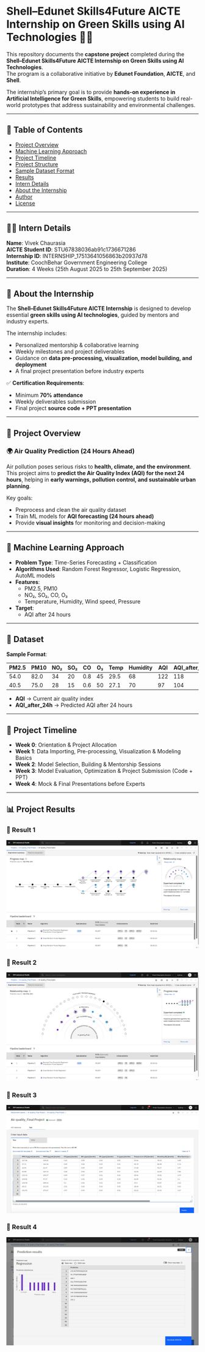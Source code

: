 # Shell–Edunet Skills4Future AICTE Internship on Green Skills using AI Technologies 🌱🤖

This repository documents the **capstone project** completed during the **Shell–Edunet Skills4Future AICTE Internship on Green Skills using AI Technologies**.  
The program is a collaborative initiative by **Edunet Foundation**, **AICTE**, and **Shell**.  

The internship’s primary goal is to provide **hands-on experience in Artificial Intelligence for Green Skills**, empowering students to build real-world prototypes that address sustainability and environmental challenges.

---

## 📑 Table of Contents

- [Project Overview](#project-overview)
- [Machine Learning Approach](#machine-learning-approach)
- [Project Timeline](#project-timeline)
- [Project Structure](#project-structure)
- [Sample Dataset Format](#sample-dataset-format)
- [Results](#results)
- [Intern Details](#intern-details)
- [About the Internship](#about-the-internship)
- [Author](#author)
- [License](#license)

---

## 👨‍💻 Intern Details

**Name**: Vivek Chaurasia  
**AICTE Student ID**: STU67838036ab91c1736671286  
**Internship ID**: INTERNSHIP_17513641056863b20937d78  
**Institute**: CoochBehar Government Engineering College  
**Duration**: 4 Weeks (25th August 2025 to 25th September 2025)

---

## 📖 About the Internship

The **Shell–Edunet Skills4Future AICTE Internship** is designed to develop essential **green skills using AI technologies**, guided by mentors and industry experts.  

The internship includes:  
- Personalized mentorship & collaborative learning  
- Weekly milestones and project deliverables  
- Guidance on **data pre-processing, visualization, model building, and deployment**  
- A final project presentation before industry experts  

✅ **Certification Requirements**:  
- Minimum **70% attendance**  
- Weekly deliverables submission  
- Final project **source code + PPT presentation**    

---


## 🚀 Project Overview

### 🌍 Air Quality Prediction (24 Hours Ahead)  

Air pollution poses serious risks to **health, climate, and the environment**.  
This project aims to **predict the Air Quality Index (AQI) for the next 24 hours**, helping in **early warnings, pollution control, and sustainable urban planning**.  

Key goals:  
- Preprocess and clean the air quality dataset  
- Train ML models for **AQI forecasting (24 hours ahead)**  
- Provide **visual insights** for monitoring and decision-making  

---

## 🧠 Machine Learning Approach

- **Problem Type**: Time-Series Forecasting + Classification  
- **Algorithms Used**: Random Forest Regressor, Logistic Regression, AutoML models  
- **Features**:  
  - PM2.5, PM10  
  - NO₂, SO₂, CO, O₃  
  - Temperature, Humidity, Wind speed, Pressure  
- **Target**:  
  - AQI after 24 hours   

---

## 📂 Dataset  

**Sample Format**:  

| PM2.5 | PM10 | NO₂ | SO₂ | CO | O₃ | Temp | Humidity | AQI | AQI_after_24h |
|-------|------|-----|-----|----|----|------|----------|-----|---------------|
| 54.0  | 82.0 | 34  | 20  | 0.8| 45 | 29.5 | 68       | 122 | 118           |
| 40.5  | 75.0 | 28  | 15  | 0.6| 50 | 27.1 | 70       | 97  | 104           |

- **AQI** → Current air quality index  
- **AQI_after_24h** → Predicted AQI after 24 hours  

---
## 📆 Project Timeline

- **Week 0**: Orientation & Project Allocation  
- **Week 1**: Data Importing, Pre-processing, Visualization & Modeling Basics  
- **Week 2**: Model Selection, Building & Mentorship Sessions  
- **Week 3**: Model Evaluation, Optimization & Project Submission (Code + PPT)  
- **Week 4**: Mock & Final Presentations before Experts  

---

## 📊 Project Results

### 🔹 Result 1
![Project Result 1](Result%201%20Screenshot.JPG)

### 🔹 Result 2
![Project Result 2](Result%202%20Screenshot.JPG)

### 🔹 Result 3
![Project Result 3](Result%203%20Screenshot.JPG)

### 🔹 Result 4
![Project Result 4](Result%204%20Screenshot.JPG)

